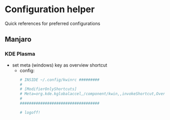 # Configuration helper

Quick references for preferred configurations

## Manjaro

### KDE Plasma

- set meta (windows) key as overview shortcut
    - config:
        ```zsh
        # INSIDE ~/.config/kwinrc #########
        #
        # [ModifierOnlyShortcuts]
        # Meta=org.kde.kglobalaccel,/component/kwin,,invokeShortcut,Overview
        #
        ###################################

        # logoff!
        ```


